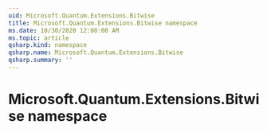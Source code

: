 ```yaml
---
uid: Microsoft.Quantum.Extensions.Bitwise
title: Microsoft.Quantum.Extensions.Bitwise namespace
ms.date: 10/30/2020 12:00:00 AM
ms.topic: article
qsharp.kind: namespace
qsharp.name: Microsoft.Quantum.Extensions.Bitwise
qsharp.summary: ''
---
```


# Microsoft.Quantum.Extensions.Bitwise namespace



